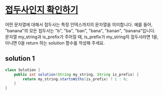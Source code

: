 # [접두사인지 확인하기](https://school.programmers.co.kr/learn/courses/30/lessons/181906)

어떤 문자열에 대해서 접두사는 특정 인덱스까지의 문자열을 의미합니다. 예를 들어, "banana"의 모든 접두사는 "b", "ba", "ban", "bana", "banan", "banana"입니다.
문자열 my_string과 is_prefix가 주어질 때, is_prefix가 my_string의 접두사라면 1을, 아니면 0을 return 하는 solution 함수를 작성해 주세요.

## solution 1

```java
class Solution {
    public int solution(String my_string, String is_prefix) {
        return my_string.startsWiths(is_prefix) ? 1 : 0;
    }
}
```